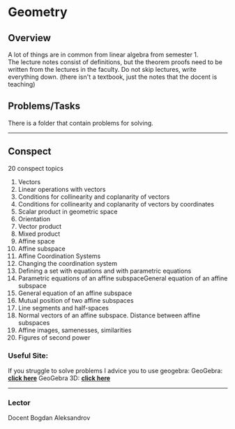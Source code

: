 # Geometry

## Overview

A lot of things are in common from linear algebra from semester 1. \
The lecture notes consist of definitions, but the theorem proofs need to be written from the lectures in the faculty. Do not skip lectures, write everything down. (there isn't a textbook, just the notes that the docent is teaching) 

## Problems/Tasks

There is a folder that contain problems for solving.

---

## Conspect
20 conspect topics

1. Vectors
2. Linear operations with vectors
3. Conditions for collinearity and coplanarity of vectors
4. Conditions for collinearity and coplanarity of vectors by coordinates
5. Scalar product in geometric space
6. Orientation
7. Vector product
8. Mixed product
9. Affine space
10. Affine subspace
11. Affine Coordination Systems
12. Changing the coordination system
13. Defining a set with equations and with parametric equations
14. Parametric equations of an affine subspaceGeneral equation of an affine subspace
15. General equation of an affine subspace
16. Mutual position of two affine subspaces
17. Line segments and half-spaces
18. Normal vectors of an affine subspace. Distance between affine subspaces
19. Affine images, samenesses, similarities
20. Figures of second power


### Useful Site:
If you struggle to solve problems I advice you to use geogebra:
GeoGebra: [**click here**](https://www.geogebra.org/)
GeoGebra 3D: [**click here**](https://www.geogebra.org/3d)

---
### Lector
Docent Bogdan Aleksandrov
